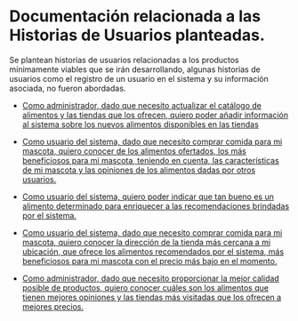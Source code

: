 # Documentación relacionada a las Historias de Usuarios planteadas. 
Se plantean historias de usuarios relacionadas a los productos mínimamente viables que se irán desarrollando, algunas historias de usuarios como el registro de un usuario en el sistema y su información asociada, no fueron abordadas. 

- [Como administrador, dado que necesito actualizar el catálogo de alimentos y las tiendas que los ofrecen, quiero poder añadir información al sistema sobre los nuevos alimentos disponibles en las tiendas](https://github.com/ccvaillant1992/SearchFood-PetStore/issues/5)

- [Como usuario del sistema, dado que necesito comprar comida para mi mascota, quiero conocer de los alimentos ofertados, los más beneficiosos para mi mascota, teniendo en cuenta, las características de mi mascota y las opiniones de los alimentos dadas por otros usuarios.](https://github.com/ccvaillant1992/SearchFood-PetStore/issues/6)

- [Como usuario del sistema, quiero poder indicar que tan bueno es un alimento determinado para enriquecer a las recomendaciones brindadas por el sistema.](https://github.com/ccvaillant1992/SearchFood-PetStore/issues/7)

- [Como usuario del sistema, dado que necesito comprar comida para mi mascota, quiero conocer la dirección de la tienda más cercana a mi ubicación, que ofrece los alimentos recomendados por el sistema, más beneficiosos para mi mascota con el precio más bajo en el momento.](https://github.com/ccvaillant1992/SearchFood-PetStore/issues/8)

- [Como administrador, dado que necesito proporcionar la mejor calidad posible de productos, quiero conocer cuáles son los alimentos que tienen mejores opiniones y las tiendas más visitadas que los ofrecen a mejores precios. ](https://github.com/ccvaillant1992/SearchFood-PetStore/issues/9)
